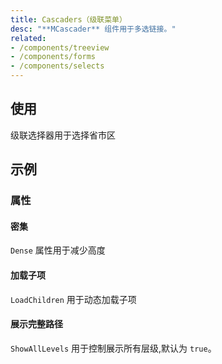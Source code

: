```yaml
---
title: Cascaders（级联菜单）
desc: "**MCascader** 组件用于多选链接。"
related:
- /components/treeview
- /components/forms
- /components/selects
---
```


## 使用

级联选择器用于选择省市区

<cascaders-usage></cascaders-usage>

## 示例

### 属性

#### 密集

`Dense` 属性用于减少高度

<masa-example file="Examples.cascaders.Dense"></masa-example>

#### 加载子项

`LoadChildren` 用于动态加载子项

<masa-example file="Examples.cascaders.LoadChildren"></masa-example>

#### 展示完整路径

`ShowAllLevels` 用于控制展示所有层级,默认为 `true`。

<masa-example file="Examples.cascaders.ShowAllLevels"></masa-example>
